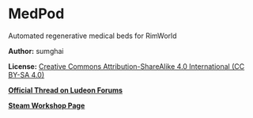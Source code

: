 # MedPod
Automated regenerative medical beds for RimWorld

**Author:** sumghai

**License:** [Creative Commons Attribution-ShareAlike 4.0 International (CC BY-SA 4.0)](http://www.creativecommons.org/licenses/by-sa/4.0/)

[**Official Thread on Ludeon Forums**](https://ludeon.com/forums/index.php?topic=52644.0)

[**Steam Workshop Page**](https://steamcommunity.com/sharedfiles/filedetails/?id=2153065191)
